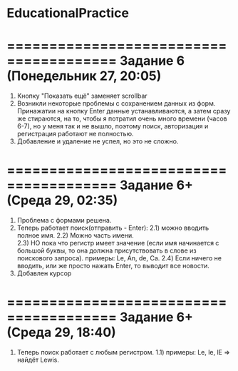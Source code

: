 # EducationalPractice
=======================================
Задание 6 (Понедельник 27, 20:05)
=======================================
1) Кнопку "Показать ещё" заменяет scrollbar
2) Возникли некоторые проблемы с сохранением данных из форм. Принажатии на кнопку Enter данные устанавливаются, а затем сразу же стираются,
на то, чтобы я потратил очень много времени (часов 6-7), но у меня так и не вышло, поэтому поиск, авторизация и регистрация работают
не полностью.
3) Добавление и удаление не успел, но это не сложно.
 
=======================================
Задание 6+ (Среда 29, 02:35)
=======================================
1) Проблема с формами решена.
2) Теперь работает поиск(отправить - Enter):
  2.1) можно вводить полное имя.
  2.2) Можно часть имени.  
  2.3) НО пока что регистр имеет значение (если имя начинается с большой буквы, то она должна присутствовать в слове из поискового запроса). 
  примеры: Le, An, de, Ca.
  2.4) Если ничего не вводить, или же просто нажать Enter, то выводит все новости.
3) Добавлен курсор

=======================================
Задание 6+ (Среда 29, 18:40)
=======================================
1) Теперь поиск работает с любым регистром.
 1.1) примеры: Le, le, lE => найдёт Lewis.
